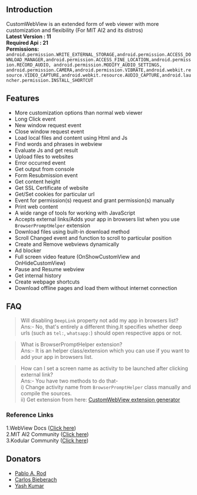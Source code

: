 ## Introduction
CustomWebView is an extended form of web viewer with more customization and flexibility (For MIT AI2 and its distros)<br>
**Latest Version : 11**<br>
**Required Api : 21** <br>
**Permissions:** `android.permission.WRITE_EXTERNAL_STORAGE,android.permission.ACCESS_DOWNLOAD_MANAGER,android.permission.ACCESS_FINE_LOCATION,android.permission.RECORD_AUDIO, android.permission.MODIFY_AUDIO_SETTINGS, android.permission.CAMERA,android.permission.VIBRATE,android.webkit.resource.VIDEO_CAPTURE,android.webkit.resource.AUDIO_CAPTURE,android.launcher.permission.INSTALL_SHORTCUT`

## Features
- More customization options than normal web viewer
- Long Click event
- New window request event
- Close window request event
- Load local files and content using Html and Js
- Find words and phrases in webview
- Evaluate Js and get result
- Upload files to websites
- Error occurred event
- Get output from console
- Form Resubmission event
- Get content height
- Get SSL Certificate of website
- Get/Set cookies for particular url
- Event for permission(s) request and grant permission(s) manually
- Print web content
- A wide range of tools for working with JavaScript
- Accepts external links/Adds your app in browsers list when you use `BrowserPromptHelper` extension
- Download files using built-in download method
- Scroll Changed event and function to scroll to particular position
- Create and Remove webviews dynamically
- Ad blocker 
- Full screen video feature (OnShowCustomView and OnHideCustomView)
- Pause and Resume webview
- Get internal history
- Create webpage shortcuts
- Download offline pages and load them without internet connection

## FAQ
> Will disabling `DeepLink` property not add my app in browsers list?<br>
Ans:- No, that's entirely a different thing.It specifies whether deep urls (such as `tel:`, `whatsapp:`) should open respective apps or not.

> What is BrowserPromptHelper extension? <br>
Ans:- It is an helper class/extension which you can use if you want to add your app in browsers list.

> How can I set a screen name as activity to be launched after clicking external link? <br>
Ans:- You have two methods to do that- <br>
i) Change activity name from `BrowserPromptHelper` class manually and compile the sources. <br>
ii) Get extension from here: <a href="https://sunnythedeveloper.xyz/customwebview/">CustomWebView extension generator</a>

### Reference Links
1.WebView Docs (<a href="https://developer.android.com/reference/android/webkit/WebView">Click here</a>)<br>
2.MIT AI2 Community (<a href="https://community.appinventor.mit.edu/t/customwebview-an-extended-form-of-web-viewer/9934/">Click here</a>)<br>
3.Kodular Community (<a href="https://community.kodular.io/t/customwebview-an-extended-form-of-web-viewer/63037">Click here</a>)

## Donators
- <a href="https://community.kodular.io/u/almeidapablo">Pablo A. Rod</a>
- <a href="https://community.appinventor.mit.edu/u/biesys">Carlos Bieberach</a>
- <a href="https://community.kodular.io/u/yash_kumar1/activity">Yash Kumar</a>
